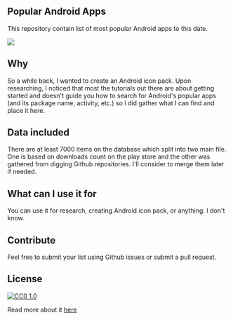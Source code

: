 ## Popular Android Apps

This repository contain list of most popular Android apps to this date.

![](https://media.giphy.com/media/xT39D9WILbIVXOZ7jO/source.gif)

## Why

So a while back, I wanted to create an Android icon pack. Upon researching, I noticed that most the tutorials out there are about getting started and doesn't guide you how to search for Android's popular apps (and its package name, activity, etc.) so I did gather what I can find and place it here.

## Data included

There are at least 7000 items on the database which split into two main file. One is based on downloads count on the play store and the other was gathered from digging Github repositories. I'll consider to merge them later if needed.

## What can I use it for

You can use it for research, creating Android icon pack, or anything. I don't know.

## Contribute

Feel free to submit your list using Github issues or submit a pull request.

## License

[![CC0 1.0](https://licensebuttons.net/p/zero/1.0/88x31.png)](https://creativecommons.org/publicdomain/zero/1.0/)

Read more about it [here](https://creativecommons.org/publicdomain/zero/1.0/)
